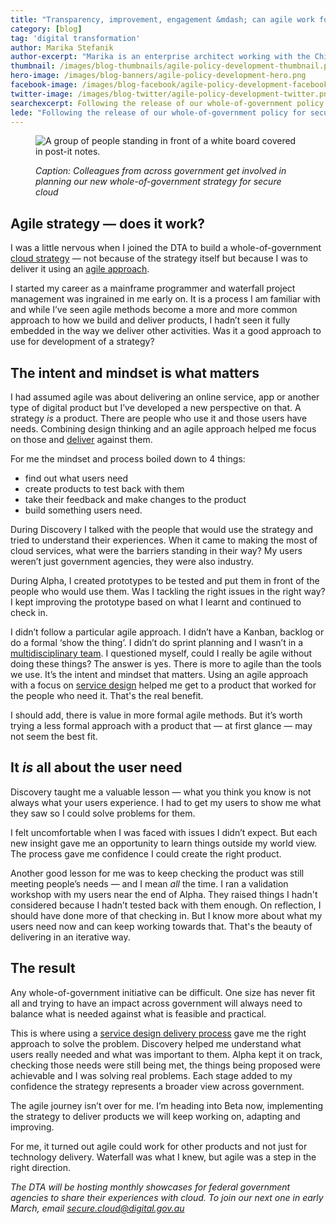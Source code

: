 ```yaml
---
title: "Transparency, improvement, engagement &mdash; can agile work for policy?"
category: [blog]
tag: 'digital transformation'
author: Marika Stefanik
author-excerpt: "Marika is an enterprise architect working with the Chief Technology Officer Group at the DTA."
thumbnail: /images/blog-thumbnails/agile-policy-development-thumbnail.png
hero-image: /images/blog-banners/agile-policy-development-hero.png
facebook-image: /images/blog-facebook/agile-policy-development-facebook.png
twitter-image: /images/blog-twitter/agile-policy-development-twitter.png
searchexcerpt: Following the release of our whole-of-government policy for secure cloud, we look at how it was developed. And whether policy design can be iterative.
lede: "Following the release of our whole-of-government policy for secure cloud, we look at how it was developed. And whether policy design can be iterative."
---
```

<figure>
  <img src="{{ site.url }}{{ site.baseurl }}{{ page.hero-image }}" alt="A group of people standing in front of a white board covered in post-it notes.">
  <figcaption>
    <p><em>Caption: Colleagues from across government get involved in planning our new whole-of-government strategy for secure cloud</em></p>
  </figcaption>
</figure>

## Agile strategy &mdash; does it work?

I was a little nervous when I joined the DTA to build a whole-of-government [cloud strategy](/news/new-strategy-for-cloud/) &mdash; not because of the strategy itself but because I was to deliver it using an [agile approach](/standard/3-agile-and-user-centred/).

I started my career as a mainframe programmer and waterfall project management was ingrained in me early on. It is a process I am familiar with and while I’ve seen agile methods become a more and more common approach to how we build and deliver products, I hadn’t seen it fully embedded in the way we deliver other activities. Was it a good approach to use for development of a strategy?

## The intent and mindset is what matters

I had assumed agile was about delivering an online service, app or another type of digital product but I’ve developed a new perspective on that. A strategy *is* a product. There are people who use it and those users have needs. Combining design thinking and an agile approach helped me focus on those and [deliver](/standard/service-design-and-delivery-process/) against them.

For me the mindset and process boiled down to 4 things:
- find out what users need
- create products to test back with them
- take their feedback and make changes to the product
- build something users need.

During Discovery I talked with the people that would use the strategy and tried to understand their experiences. When it came to making the most of cloud services, what were the barriers standing in their way? My users weren’t just government agencies, they were also industry.

During Alpha, I created prototypes to be tested and put them in front of the people who would use them. Was I tackling the right issues in the right way? I kept improving the prototype based on what I learnt and continued to check in.

I didn’t follow a particular agile approach. I didn’t have a Kanban, backlog or do a formal ‘show the thing’. I didn’t do sprint planning and I wasn’t in a [multidisciplinary team](/standard/2-multidisciplinary-team/). I questioned myself, could I really be agile without doing these things? The answer is yes. There is more to agile than the tools we use. It’s the intent and mindset that matters. Using an agile approach with a focus on [service design](/standard/service-design-and-delivery-process/discovery/) helped me get to a product that worked for the people who need it. That's the real benefit.

I should add, there is value in more formal agile methods. But it’s worth trying a less formal approach with a product that &mdash; at first glance &mdash; may not seem the best fit.

## It *is* all about the user need

Discovery taught me a valuable lesson &mdash; what you think you know is not always what your users experience. I had to get my users to show me what they saw so I could solve problems for them.

I felt uncomfortable when I was faced with issues I didn’t expect. But each new insight gave me an opportunity to learn things outside my world view. The process gave me confidence I could create the right product.  

Another good lesson for me was to keep checking the product was still meeting people’s needs &mdash; and I mean *all* the time. I ran a validation workshop with my users near the end of Alpha. They raised things I hadn't considered because I hadn’t tested back with them enough. On reflection, I should have done more of that checking in. But I know more about what my users need now and can keep working towards that. That's the beauty of delivering in an iterative way.

## The result

Any whole-of-government initiative can be difficult. One size has never fit all and trying to have an impact across government will always need to balance what is needed against what is feasible and practical.   

This is where using a [service design delivery process](/standard/service-design-and-delivery-process/) gave me the right approach to solve the problem. Discovery helped me understand what users really needed and what was important to them. Alpha kept it on track, checking those needs were still being met, the things being proposed were achievable and I was solving real problems. Each stage added to my confidence the strategy represents a broader view across government.

The agile journey isn’t over for me. I’m heading into Beta now, implementing the strategy to deliver products we will keep working on, adapting and improving.

For me, it turned out agile could work for other products and not just for technology delivery. Waterfall was what I knew, but agile was a step in the right direction.

*The DTA will be hosting monthly showcases for federal government agencies to share their experiences with cloud. To join our next one in early March, email [secure.cloud@digital.gov.au](mailto:secure.cloud@digital.gov.au)*
